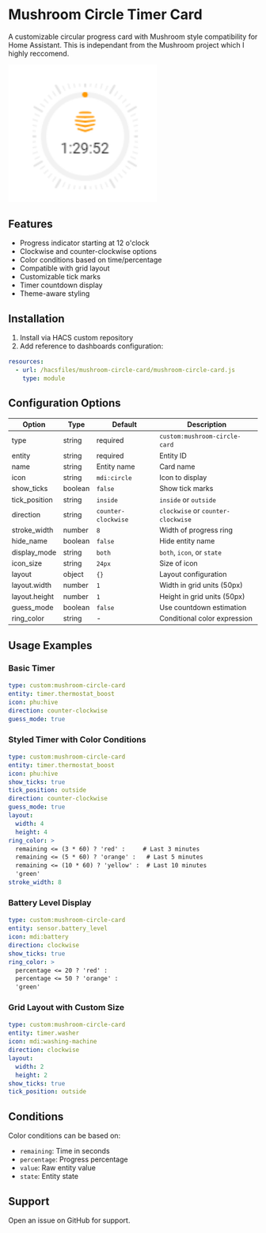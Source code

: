 
# Mushroom Circle Timer Card

A customizable circular progress card with Mushroom style compatibility for Home Assistant. This is independant from the Mushroom project which I highly reccomend.

<img src="example.png" alt="Example" width="300" />

## Features
- Progress indicator starting at 12 o'clock
- Clockwise and counter-clockwise options 
- Color conditions based on time/percentage
- Compatible with grid layout
- Customizable tick marks
- Timer countdown display
- Theme-aware styling

## Installation
1. Install via HACS custom repository
2. Add reference to dashboards configuration:
```yaml
resources:
  - url: /hacsfiles/mushroom-circle-card/mushroom-circle-card.js
    type: module
```

## Configuration Options
| Option | Type | Default | Description |
|--|--|--|--|
| type | string | required | `custom:mushroom-circle-card` |
| entity | string | required | Entity ID |
| name | string | Entity name | Card name |
| icon | string | `mdi:circle` | Icon to display |
| show_ticks | boolean | `false` | Show tick marks |
| tick_position | string | `inside` | `inside` or `outside` |
| direction | string | `counter-clockwise` | `clockwise` or `counter-clockwise` |
| stroke_width | number | `8` | Width of progress ring |
| hide_name | boolean | `false` | Hide entity name |
| display_mode | string | `both` | `both`, `icon`, or `state` |
| icon_size | string | `24px` | Size of icon |
| layout | object | `{}` | Layout configuration |
| layout.width | number | `1` | Width in grid units (50px) |
| layout.height | number | `1` | Height in grid units (50px) |
| guess_mode | boolean | `false` | Use countdown estimation |
| ring_color | string | - | Conditional color expression |

## Usage Examples

### Basic Timer
```yaml
type: custom:mushroom-circle-card
entity: timer.thermostat_boost
icon: phu:hive
direction: counter-clockwise
guess_mode: true
```

### Styled Timer with Color Conditions
```yaml
type: custom:mushroom-circle-card
entity: timer.thermostat_boost
icon: phu:hive
show_ticks: true
tick_position: outside
direction: counter-clockwise
guess_mode: true
layout:
  width: 4
  height: 4
ring_color: >
  remaining <= (3 * 60) ? 'red' :     # Last 3 minutes
  remaining <= (5 * 60) ? 'orange' :   # Last 5 minutes
  remaining <= (10 * 60) ? 'yellow' :  # Last 10 minutes
  'green'
stroke_width: 8
```

### Battery Level Display
```yaml
type: custom:mushroom-circle-card
entity: sensor.battery_level
icon: mdi:battery
direction: clockwise
show_ticks: true
ring_color: >
  percentage <= 20 ? 'red' :
  percentage <= 50 ? 'orange' : 
  'green'
```

### Grid Layout with Custom Size
```yaml
type: custom:mushroom-circle-card
entity: timer.washer
icon: mdi:washing-machine
direction: clockwise
layout:
  width: 2
  height: 2
show_ticks: true
tick_position: outside
```

## Conditions
Color conditions can be based on:
- `remaining`: Time in seconds
- `percentage`: Progress percentage
- `value`: Raw entity value
- `state`: Entity state

## Support
Open an issue on GitHub for support.
```
